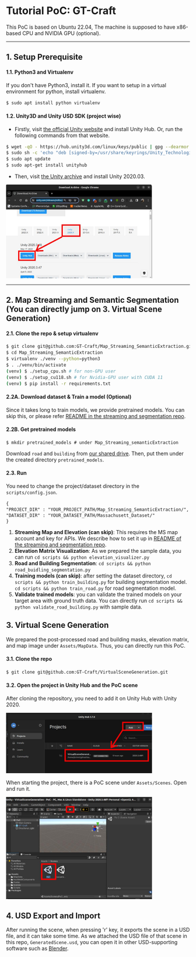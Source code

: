 # Tutorial PoC: GT-Craft

This PoC is based on Ubuntu 22.04, The machine is supposed to have x86-based CPU and NVIDIA GPU (optional).

------------------------------------------------------------------------------------------------------------
## 1. Setup Prerequisite
#### 1.1. Python3 and Virtualenv
If you don't have Python3, install it. If you want to setup in a virtual environment for python, install virtualenv.
```bash
$ sudo apt install python virtualenv
```
#### 1.2. Unity3D and Unity USD SDK (project wise)
- Firstly, visit [the official Unity website](https://docs.unity3d.com/hub/manual/InstallHub.html#install-hub-linux) and install Unity Hub. Or, run the following commands from that website.
```bash
$ wget -qO - https://hub.unity3d.com/linux/keys/public | gpg --dearmor | sudo tee /usr/share/keyrings/Unity_Technologies_ApS.gpg > /dev/null
$ sudo sh -c 'echo "deb [signed-by=/usr/share/keyrings/Unity_Technologies_ApS.gpg] https://hub.unity3d.com/linux/repos/deb stable main" > /etc/apt/sources.list.d/unityhub.list'
$ sudo apt update
$ sudo apt-get install unityhub
```
- Then, visit [the Unity archive](https://unity.com/releases/editor/archive) and install Unity 2020.03.

<img src="https://github.com/GT-Craft/PoC_MMSys24/blob/main/Figure/unity.jpg" style="width:400px">

------------------------------------------------------------------------------------------------------------

## 2. Map Streaming and Semantic Segmentation (You can directly jump on 3. Virtual Scene Generation)
#### 2.1. Clone the repo & setup virtualenv
```bash
$ git clone git@github.com:GT-Craft/Map_Streaming_SemanticExtraction.git
$ cd Map_Streaming_SemanticExtraction
$ virtualenv ./venv --python=python3
$ . ./venv/bin/activate
(venv) $ ./setup_cpu.sh # for non-GPU user
(venv) $ ./setup_cu118.sh # for Nvidia-GPU user with CUDA 11
(venv) $ pip install -r requirements.txt
```
#### 2.2A. Download dataset & Train a model (Optional)
Since it takes long to train models, we provide pretrained models. You can skip this, or please refer [README in the streaming and segmentation repo](https://github.com/GT-Craft/Map_Streaming_SemanticExtraction).

#### 2.2B. Get pretrained models
```
$ mkdir pretrained_models # under Map_Streaming_semanticExtraction
```

Download `road` and `building` from [our shared drive](https://gtvault-my.sharepoint.com/:f:/g/personal/jheo33_gatech_edu/Ei14o8j-lTpIvsZNtQegs6cBPfoK2uv9Zltnxiy4SgIL9A?e=ks9jNj).
Then, put them under the created directory `pretrained_models`.

#### 2.3. Run
You need to change the project/dataset directory in the `scripts/config.json`.
```
{
"PROJECT_DIR" : "YOUR_PROJECT_PATH/Map_Streaming_SemanticExtraction/",
"DATASET_DIR" : "YOUR_DATASET_PATH/Massachusett_Dataset/"
}
```

1. **Streaming Map and Elevation (can skip)**: This requires the MS map account and key for APIs. We describe how to set it up in [README of the streaming and segmentation repo](https://github.com/GT-Craft/Map_Streaming_SemanticExtraction).
2. **Elevation Matrix Visualization**: As we prepared the sample data, you can run `cd scripts && python elevation_visualizer.py`
3. **Road and Building Segmentation**: `cd scripts && python road_buidling_segmentation.py`
4. **Training models (can skip)**: after setting the dataset directory, `cd scripts && python train_building.py` for building segmentation model. `cd scripts && python train_road.py` for road segmentation model.
5. **Validate trained models**: you can validate the trained models on your target area with ground truth data. You can directly run `cd scripts && python validate_road_building.py` with sample data.

## 3. Virtual Scene Generation
We prepared the post-processed road and building masks, elevation matrix, and map image under `Assets/MapData`. Thus, you can directly run this PoC.

#### 3.1. Clone the repo
```bash
$ git clone git@github.com:GT-Craft/VirtualSceneGeneration.git
```

#### 3.2. Open the project in Unity Hub and the PoC scene
After cloning the repository, you need to add it on Unity Hub with Unity 2020.

<img src="https://github.com/GT-Craft/PoC_MMSys24/blob/main/Figure/importproject.jpg" style="width:400px">

When starting the project, there is a PoC scene under `Assets/Scenes`. Open and run it.

<img src="https://github.com/GT-Craft/PoC_MMSys24/blob/main/Figure/runscene.jpg" style="width:400px">

## 4. USD Export and Import
After running the scene, when pressing 'r' key, it exports the scene in a USD file, and it can take some time.
As we attached the USD file of that scene in this repo, `GeneratedScene.usd`, you can open it in other USD-supporting software such as [Blender](https://www.blender.org/).
